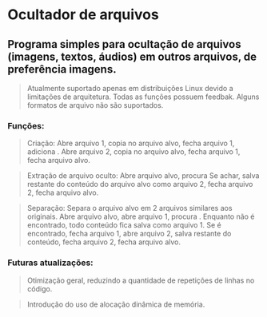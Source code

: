 # Ocultador de arquivos

## Programa simples para ocultação de arquivos (imagens, textos, áudios) em outros arquivos, de preferência imagens.

> Atualmente suportado apenas em distribuições Linux devido a limitações de arquitetura.
> Todas as funções possuem feedbak.
> Alguns formatos de arquivo não são suportados.

### Funções:

  > Criação:
  Abre arquivo 1, copia no arquivo alvo,  fecha arquivo 1, adiciona <SEPARADOR> .
  Abre arquivo 2, copia no arquivo alvo, fecha arquivo 1, fecha arquivo alvo.
  
  > Extração de arquivo oculto:
  Abre arquivo alvo, procura <SEPARADOR>
  Se achar, salva restante do conteúdo do arquivo alvo como arquivo 2, fecha arquivo 2, fecha arquivo alvo.
     
  > Separação:
  Separa o arquivo alvo em 2 arquivos similares aos originais.
  Abre arquivo alvo, abre arquivo 1, procura <SEPARADOR>.
  Enquanto <SEPARADOR> não é encontrado, todo conteúdo fica salva como arquivo 1.
  Se <SEPARADOR> é encontrado, fecha arquivo 1, abre arquivo 2, salva restante do conteúdo, fecha arquivo 2, fecha arquivo alvo.


### Futuras atualizações:
>Otimização geral, reduzindo a quantidade de repetições de linhas no código.
  
>Introdução do uso de alocação dinâmica de memória.
